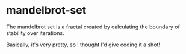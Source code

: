 # mandelbrot-set

The mandelbrot set is a fractal created by calculating the boundary of stability over iterations. 

Basically, it's very pretty, so I thought I'd give coding it a shot!

